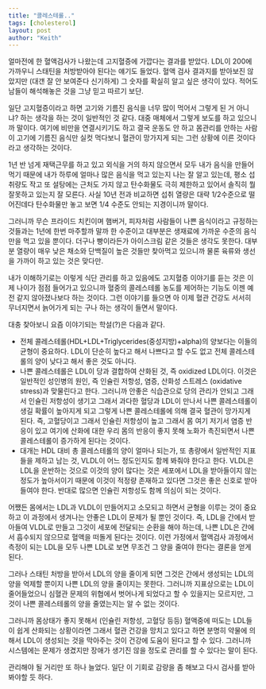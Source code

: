 ```yaml
---
title: "콜레스테롤.."
tags: [cholesterol]
layout: post
author: "Keith"
---
```


얼마전에 한 혈액검사가 나왔는데 고지혈증에 가깝다는 결과를 받았다. LDL이 200에 가까우니 스태틴을 처방받아야 된다는 얘기도 들었다. 혈액 검사 결과지를 받아보진 않았지만 (대갠 잘 안 보여준다 신기하게) 그 숫자를 확실히 알고 싶은 생각이 있다. 적어도 남들이 해석해놓은 것을 그냥 믿고 따르기 보단.

일단 고지혈증이라고 하면 고기와 기름진 음식을 너무 많이 먹어서 그렇게 된 거 아니냐? 하는 생각을 하는 것이 일반적인 것 같다. 대중 매체에서 그렇게 보도를 하고 있으니까 말이다. 여기에 비만을 연결시키기도 하고 결국 운동도 안 하고 몸관리를 안하는 사람이 고기에 기름진 음식만 실컷 먹다보니 혈관이 망가지게 되는 그런 상황에 이른 것이다 라고 생각하는 것이다.

1년 반 넘게 재택근무를 하고 있고 외식을 거의 하지 않으면서 모두 내가 음식을 만들어먹기 때문에 내가 하루에 얼마나 많은 음식을 먹고 있는지 나는 잘 알고 있는데, 평소 섭취량도 작고 또 설탕에는 근처도 가지 않고 탄수화물도 극히 제한하고 있어서 솔직히 뭘 잘못하고 있는지 잘 모른다. 사실 10년 전과 비교하면 섭취 열량은 대략 1/2수준으로 떨어진데다 탄수화물만 놓고 보면 1/4 수준도 안되는 지경이니까 말이다. 

그러니까 무슨 프라이드 치킨이며 햄버거, 피자처럼 사람들이 나쁜 음식이라고 규정하는 것들과는 1년에 한번 마주할까 말까 한 수준이고 대부분은 생재료에 가까운 수준의 음식만을 먹고 있을 뿐이다. 더구나 빵이라든가 아이스크림 같은 것들은 생각도 못한다. 대부분 열량이 매우 낮은 채소와 단백질이 높은 것들만 찾아먹고 있으니까 물론 육류와 생선을 가까이 하고 있는 것은 맞다만. 

내가 이해하기로는 이렇게 식단 관리를 하고 있음에도 고지혈증 이야기를 듣는 것은 이제 나이가 점점 들어가고 있으니까 혈중의 콜레스테롤 농도를 제어하는 기능도 이젠 예전 같지 않아졌나보다 하는 것이다. 그런 이야기를 들으면 아 이제 혈관 건강도 서서히 무너지면서 늙어가게 되는 구나 하는 생각이 들면서 말이다.

대충 찾아보니 요즘 이야기되는 학설(?)은 다음과 같다.
- 전체 콜레스테롤(HDL+LDL+Triglycerides(중성지방)+alpha)의 양보다는 이들의 균형이 중요하다. LDL이 단순히 높다고 해서 나쁘다고 할 수도 없고 전체 콜레스테롤의 양이 낮다고 해서 좋은 것도 아니다.
- 나쁜 콜레스테롤은 LDL이 당과 결합하여 산화된 것, 즉 oxidized LDL이다. 이것은 일반적인 성인병의 원인, 즉 인슐린 저항성, 염증, 산화성 스트레스 (oxidative stress)과 맞물린다고 한다. 그러니까 안좋은 식습관으로 당의 관리가 안되고 그래서 인슐린 저항성이 생기고 그래서 과다한 혈당과 LDL이 만나서 나쁜 콜레스테롤이 생길 확률이 높아지게 되고 그렇게 나쁜 콜레스테롤에 의해 결국 혈관이 망가지게 된다. 즉, 고혈당이고 그래서 인슐린 저항성이 높고 그래서 몸 여기 저기서 염증 반응이 있고 여기에 산화에 대한 우리 몸의 반응이 좋지 못해 노화가 촉진되면서 나쁜 콜레스테롤이 증가하게 된다는 것이다.
- 대개는 HDL 대비 총 콜레스테롤의 양이 얼마나 되는가, 또 총량에서 일반적인 지표들을 제하고 남는 것, VLDL이 어느 정도인지도 함께 봐줘야 한다고 한다. VLDL은 LDL을 운반하는 것으로 이것의 양이 많다는 것은 세포에서 LDL을 받아들이지 않는 정도가 높아서이기 때문에 이것이 적정량 존재하고 있다면 그것은 좋은 신호로 받아들여야 한다. 반대로 많으면 인슐린 저항성도 함께 의심이 되는 것이다. 

어쨌든 몸에서는 LDL과 VLDL이 만들어지고 소모되고 하면서 균형을 이루는 것이 중요하고 이 과정에서 생겨나는 안좋은 LDL이 문제가 될 뿐인 것이다. 즉, LDL을 간에서 받아들여 VLDL로 만들고 그것이 세포에 전달되는 순환을 해야 하는데, 나쁜 LDL은 간에서 흡수되지 않으므로 혈액을 떠돌게 된다는 것이다. 이런 가정에서 혈액검사 과정에서 측정이 되는 LDL을 모두 나쁜 LDL로 보면 무조건 그 양을 줄여야 한다는 결론을 얻게 된다.

그러나 스태틴 처방을 받아서 LDL의 양을 줄이게 되면 그것은 간에서 생성되는 LDL의 양을 억제할 뿐이지 나쁜 LDL의 양을 줄이지는 못한다. 그러니까 지표상으로는 LDL이 줄어들었으니 심혈관 문제의 위협에서 벗어나게 되었다고 할 수 있을지는 모르지만, 그것이 나쁜 콜레스테롤의 양을 줄였는지는 알 수 없는 것이다. 

그러니까 몸상태가 좋지 못해서 (인슐린 저항성, 고혈당 등등) 혈액중에 떠도는 LDL들이 쉽게 산화되는 상황이라면 그래서 혈관 건강을 망치고 있다고 하면 분명히 약물에 의해서 LDL이 생성되는 것을 막아주는 것이 건강에 도움이 된다고 할 수 있다. 그러니까 시스템에는 문제가 생겼지만 장애가 생기진 않을 정도로 관리를 할 수 있다는 말이 된다. 

관리해야 될 거리만 또 하나 늘었다. 일단 이 기회로 감량을 좀 해보고 다시 검사를 받아봐야할 듯 하다.